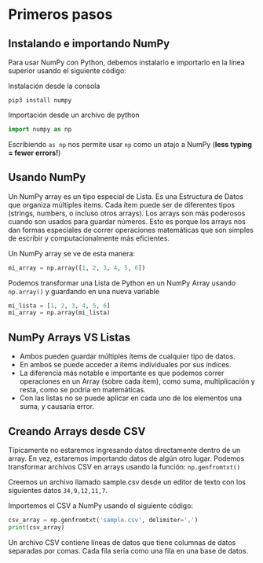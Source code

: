 # Primeros pasos

## Instalando e importando NumPy

Para usar NumPy con Python, debemos instalarlo e importarlo en la línea superior usando el siguiente código:

Instalación desde la consola

```
pip3 install numpy
```

Importación desde un archivo de python

```python
import numpy as np
```

Escribiendo `as np` nos permite usar `np` como un atajo a NumPy (**less typing = fewer errors!**)

## Usando NumPy

Un NumPy array es un tipo especial de Lista. Es una Estructura de Datos que organiza múltiples items. Cada ítem puede ser de diferentes tipos (strings, numbers, o incluso otros arrays). Los arrays son más poderosos cuando son usados para guardar números. Esto es porque los arrays nos dan formas especiales de correr operaciones matemáticas que son simples de escribir y computacionalmente más eficientes.

Un NumPy array se ve de esta manera:

```python
mi_array = np.array([1, 2, 3, 4, 5, 6])
```

Podemos transformar una Lista de Python en un NumPy Array usando `np.array()` y guardando en una nueva variable

```python
mi_lista = [1, 2, 3, 4, 5, 6]
mi_array = np.array(mi_lista)
```

## NumPy Arrays VS Listas

* Ambos pueden guardar múltiples ítems de cualquier tipo de datos.
* En ambos se puede acceder a ítems individuales por sus índices.
* La diferencia más notable e importante es que podemos correr operaciones en un Array (sobre cada ítem), como suma, multiplicación y resta, como se podría en matemáticas.
* Con las listas no se puede aplicar en cada uno de los  elementos una suma, y causaría error.

## Creando Arrays desde CSV

Típicamente no estaremos ingresando datos directamente dentro de un array. En vez, estaremos importando datos de algún otro lugar. Podemos transformar archivos CSV en arrays usando la función: `np.genfromtxt()`

Creemos un archivo llamado sample.csv desde un editor de texto con los siguientes datos
`34,9,12,11,7`.

Importemos el CSV a NumPy usando el siguiente código:

```python
csv_array = np.genfromtxt('sample.csv', delimiter=',')
print(csv_array)
```

Un archivo CSV contiene líneas de datos que tiene columnas de datos separadas por comas. Cada fila sería como una fila en una base de datos.
